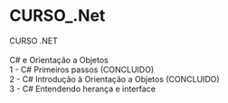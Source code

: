# CURSO_.Net
CURSO .NET <br>
<br>
C# e Orientação a Objetos <br>
1 - C# Primeiros passos (CONCLUIDO)<br>
2 - C# Introdução à Orientação a Objetos (CONCLUIDO)<br>
3 - C# Entendendo herança e interface
